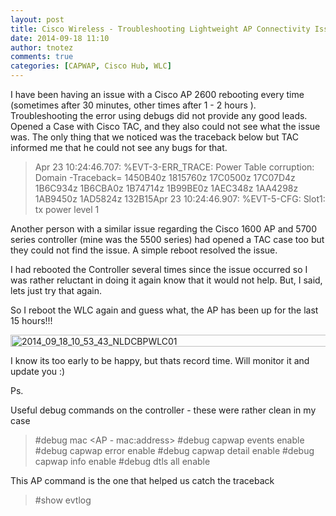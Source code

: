 ```yaml
---
layout: post
title: Cisco Wireless - Troubleshooting Lightweight AP Connectivity Issues 
date: 2014-09-18 11:10
author: tnotez
comments: true
categories: [CAPWAP, Cisco Hub, WLC]
---
```

I have been having an issue with a Cisco AP 2600 rebooting every time (sometimes after 30 minutes, other times after 1 - 2 hours ). Troubleshooting the error using debugs did not provide any good leads. Opened a Case with Cisco TAC, and they also could not see what the issue was. The only thing that we noticed was the traceback below but TAC informed me that he could not see any bugs for that.<!--more-->

<blockquote>Apr 23 10:24:46.707: %EVT-3-ERR_TRACE: Power Table corruption: Domain
-Traceback= 1450B40z 1815760z 17C0500z 17C07D4z 1B6C934z 1B6CBA0z 1B74714z 1B99BE0z 1AEC348z 1AA4298z 1AB9450z 1AD5824z 132B15Apr 23 10:24:46.907: %EVT-5-CFG: Slot1: tx power level 1</blockquote>

Another person with a similar issue regarding the Cisco 1600 AP and 5700 series controller (mine was the 5500 series) had opened a TAC case too but they could not find the issue. A simple reboot resolved the issue.

I had rebooted the Controller several times since the issue occurred so I was rather reluctant in doing it again know that it would not help. But, I said, lets just try that again.

So I reboot the WLC again and guess what, the AP has been up for the last 15 hours!!!

<a href="https://littlenerdsdiary.files.wordpress.com/2014/09/2014_09_18_10_53_43_nldcbpwlc01.png"><img class="alignnone size-full wp-image-2863" src="http://littlenerdsdiary.files.wordpress.com/2014/09/2014_09_18_10_53_43_nldcbpwlc01.png" alt="2014_09_18_10_53_43_NLDCBPWLC01" width="660" height="19" /></a>

I know its too early to be happy, but thats record time. Will monitor it and update you :)

Ps.

Useful debug commands on the controller - these were rather clean in my case

<blockquote>#debug mac &lt;AP - mac:address&gt;
#debug capwap events enable
#debug capwap error enable
#debug capwap detail enable
#debug capwap info enable
#debug dtls all enable</blockquote>

This AP command is the one that helped us catch the traceback

<blockquote>#show evtlog</blockquote>
